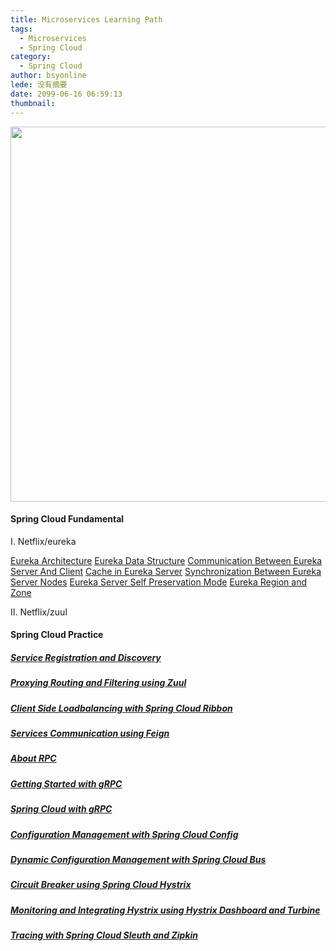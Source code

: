 ```yaml
---
title: Microservices Learning Path
tags:
  - Microservices
  - Spring Cloud
category:
  - Spring Cloud
author: bsyonline
lede: 没有摘要
date: 2099-06-16 06:59:13
thumbnail:
---
```


<img src="https://spring.io/img/homepage/diagram-distributed-systems.svg" style="width: 600px">

#### Spring Cloud Fundamental

I. Netflix/eureka

[Eureka Architecture](../../../../2018/08/29/eureka-architecture/)
[Eureka Data Structure](../../../../2018/08/29/eureka-data-structure/)
[Communication Between Eureka Server And Client](../../../../2018/08/29/communication-between-eureka-server-and-client/)
[Cache in Eureka Server](../../../../2018/08/29/cache-in-eureka-server/)
[Synchronization Between Eureka Server Nodes](../../../../2018/08/29/synchronization-between-eureka-server-nodes/)
[Eureka Server Self Preservation Mode](../../../../2018/08/29/eureka-server-self-preservation-mode/)
[Eureka Region and Zone](../../../../2018/08/29/eureka-region-and-zone/)

II. Netflix/zuul



#### Spring Cloud Practice

##### [Service Registration and Discovery](../../../../2018/06/16/service-registration-and-discovery/)
##### [Proxying Routing and Filtering using Zuul](../../../../2018/06/17/proxying-routing-and-filtering-using-zuul/)

##### [Client Side Loadbalancing with Spring Cloud Ribbon](../../../../2018/06/30/client-side-loadbalancing-with-spring-cloud-ribbon/)

##### [Services Communication using Feign](../../../../2018/06/20/services-communication-using-feign/)
##### [About RPC](../../../../2018/05/18/about-rpc/)
##### [Getting Started with gRPC](../../../../2018/06/09/getting-started-with-grpc/)
##### [Spring Cloud with gRPC](../../../../2018/06/09/spring-cloud-with-grpc/)
##### [Configuration Management with Spring Cloud Config](../../../../2018/06/26/configuration-management-with-spring-cloud-config/)
##### [Dynamic Configuration Management with Spring Cloud Bus](../../../../2018/06/27/dynamic-configuration-management-with-spring-cloud-bus/)

##### [Circuit Breaker using Spring Cloud Hystrix](../../../../2018/06/30/circuit-breaker-using-spring-cloud-hystrix/)
##### [Monitoring and Integrating Hystrix using Hystrix Dashboard and Turbine](../../../../2018/07/01/monitoring-and-integrating-hystrix-using-hystrix-dashboard-and-turbine/)

##### [Tracing with Spring Cloud Sleuth and Zipkin](../../../../2018/07/02/tracing-with-spring-cloud-sleuth-and-zipkin/)